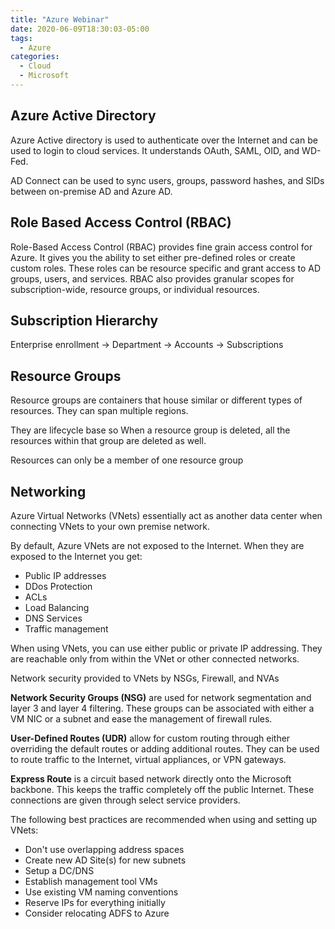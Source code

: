 ```yaml
---
title: "Azure Webinar"
date: 2020-06-09T18:30:03-05:00
tags:
  - Azure
categories:
  - Cloud
  - Microsoft
---
```

## Azure Active Directory

Azure Active directory is used to authenticate over the Internet and can be used to login to cloud services. It understands OAuth, SAML, OID, and WD-Fed.

AD Connect can be used to sync users, groups, password hashes, and SIDs between on-premise AD and Azure AD.
  
## Role Based Access Control (RBAC)

Role-Based Access Control (RBAC) provides fine grain access control for Azure. It gives you the ability to set either pre-defined roles or create custom roles. These roles can be resource specific and grant access to AD groups, users, and services. RBAC also provides granular scopes for subscription-wide, resource groups, or individual resources.

## Subscription Hierarchy

Enterprise enrollment -> Department -> Accounts -> Subscriptions

## Resource Groups

Resource groups are containers that house similar or different types of resources. They can span multiple regions.

They are lifecycle base so When a resource group is deleted, all the resources within that group are deleted as well.

Resources can only be a member of one resource group
  
## Networking

Azure Virtual Networks (VNets) essentially act as another data center when connecting VNets to your own premise network.

By default, Azure VNets are not exposed to the Internet. When they are exposed to the Internet you get:

* Public IP addresses
* DDos Protection
* ACLs
* Load Balancing
* DNS Services
* Traffic management

When using VNets, you can use either public or private IP addressing. They are reachable only from within the VNet or other connected networks.

Network security provided to VNets by NSGs, Firewall, and NVAs
  
**Network Security Groups (NSG)** are used for network segmentation and layer 3 and layer 4 filtering. These groups can be associated with either a VM NIC or a subnet and ease the management of firewall rules.

**User-Defined Routes (UDR)** allow for custom routing through either overriding the default routes or adding additional routes. They can be used to route traffic to the Internet, virtual appliances, or VPN gateways.

**Express Route** is a circuit based network directly onto the Microsoft backbone. This keeps the traffic completely off the public Internet. These connections are given through select service providers.

The following best practices are recommended when using and setting up VNets:

* Don't use overlapping address spaces
* Create new AD Site(s) for new subnets
* Setup a DC/DNS
* Establish management tool VMs
* Use existing VM naming conventions
* Reserve IPs for everything initially
* Consider relocating ADFS to Azure
